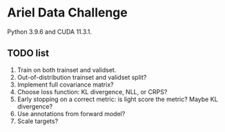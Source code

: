 # Ariel Data Challenge

Python 3.9.6 and CUDA 11.3.1.

## TODO list

1. Train on both trainset and validset.
1. Out-of-distribution trainset and validset split?
1. Implement full covariance matrix?
1. Choose loss function: KL divergence, NLL, or CRPS?
1. Early stopping on a correct metric: is light score the metric? Maybe KL divergence?
1. Use annotations from forward model?
1. Scale targets?
